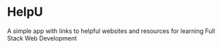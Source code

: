 # HelpU
A simple app with links to helpful websites and resources for learning Full Stack Web Development
